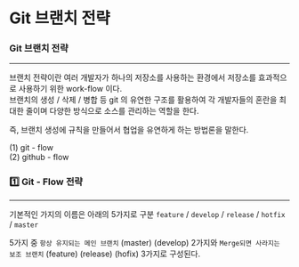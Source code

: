 # Git 브랜치 전략

### Git 브랜치 전략
<hr>

브랜치 전략이란 여러 개발자가 하나의 저장소를 사용하는 환경에서 저장소를 효과적으로 사용하기 위한 work-flow 이다.<br>
브랜치의 생성 / 삭제 / 병합 등 git 의 유연한 구조를 활용하여 각 개발자들의 혼란을 최대한 줄이며 다양한 방식으로 소스를
관리하는 역할을 한다.

즉, 브랜치 생성에 규칙을 만들어서 협업을 유연하게 하는 방법론을 말한다.

(1) git - flow<br>
(2) github - flow

### 1️⃣ Git - Flow 전략
<hr>

기본적인 가지의 이름은 아래의 5가지로 구분
`feature` / `develop` / `release` / `hotfix` / `master`

5가지 중 `항상 유지되는 메인 브랜치` (master) (develop) 2가지와 `Merge되면 사라지는 보조 브랜치` (feature)
(release) (hofix) 3가지로 구성된다.